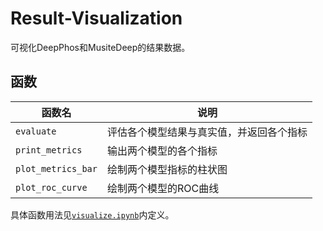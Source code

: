 # Result-Visualization
 可视化DeepPhos和MusiteDeep的结果数据。

## 函数

| 函数名 | 说明 |
|-|-|
|`evaluate`|评估各个模型结果与真实值，并返回各个指标|
|`print_metrics`|输出两个模型的各个指标|
|`plot_metrics_bar`|绘制两个模型指标的柱状图|
|`plot_roc_curve`|绘制两个模型的ROC曲线|

具体函数用法见[`visualize.ipynb`](visualize.ipynb)内定义。